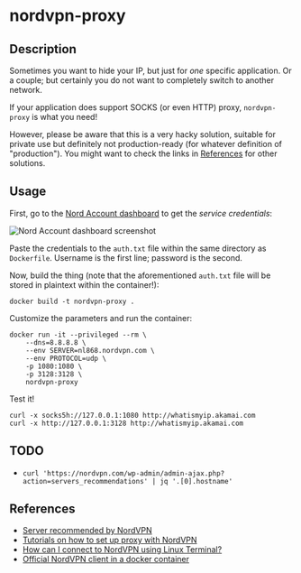 # nordvpn-proxy

## Description

Sometimes you want to hide your IP, but just for *one* specific application.
Or a couple; but certainly you do not want to completely switch to another network.

If your application does support SOCKS (or even HTTP) proxy, `nordvpn-proxy` is what you need!

However, please be aware that this is a very hacky solution, suitable for private use but definitely not production-ready (for whatever definition of "production").
You might want to check the links in [References](#References) for other solutions.

## Usage

First, go to the [Nord Account dashboard](https://my.nordaccount.com/dashboard/nordvpn/) to get the _service credentials_:

![Nord Account dashboard screenshot](https://nordvpn.nanorep.co/storage/nr1/kb/3E6DB546/3E6DB64A/3E6E330E/2/gdWAxjdVXb.png)

Paste the credentials to the `auth.txt` file within the same directory as `Dockerfile`.
Username is the first line; password is the second.

Now, build the thing (note that the aforementioned `auth.txt` file will be stored in plaintext within the container!):

```
docker build -t nordvpn-proxy .
```

Customize the parameters and run the container:

```
docker run -it --privileged --rm \
    --dns=8.8.8.8 \
    --env SERVER=nl868.nordvpn.com \
    --env PROTOCOL=udp \
    -p 1080:1080 \
    -p 3128:3128 \
    nordvpn-proxy
```

Test it!

```
curl -x socks5h://127.0.0.1:1080 http://whatismyip.akamai.com
curl -x http://127.0.0.1:3128 http://whatismyip.akamai.com
```

## TODO

 - `curl 'https://nordvpn.com/wp-admin/admin-ajax.php?action=servers_recommendations' | jq '.[0].hostname'`

## References

 - [Server recommended by NordVPN](http://nordvpn.com/servers/tools/)
 - [Tutorials on how to set up proxy with NordVPN](https://support.nordvpn.com/Connectivity/Proxy/)
 - [How can I connect to NordVPN using Linux Terminal?](https://support.nordvpn.com/Connectivity/Linux/1047409422/How-can-I-connect-to-NordVPN-using-Linux-Terminal.htm)
 - [Official NordVPN client in a docker container](https://github.com/bubuntux/nordvpn)

